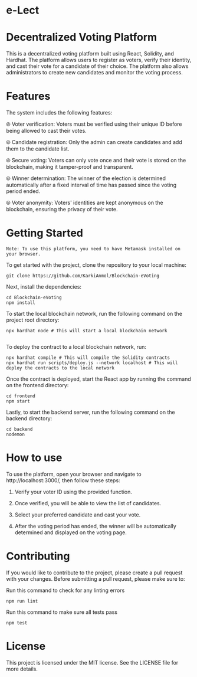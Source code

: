 # e-Lect
# Decentralized Voting Platform
This is a decentralized voting platform built using React, Solidity, and Hardhat. The platform allows users to register as voters, verify their identity, and cast their vote for a candidate of their choice. The platform also allows administrators to create new candidates and monitor the voting process.

# Features
The system includes the following features:

⦾ Voter verification: Voters must be verified using their unique ID before being allowed to cast their votes.

⦾ Candidate registration: Only the admin can create candidates and add them to the candidate list.

⦾ Secure voting: Voters can only vote once and their vote is stored on the blockchain, making it tamper-proof and transparent.

⦾ Winner determination: The winner of the election is determined automatically after a fixed interval of time has passed since the voting period ended.

⦾ Voter anonymity: Voters' identities are kept anonymous on the blockchain, ensuring the privacy of their vote.


# Getting Started

```shell
Note: To use this platform, you need to have Metamask installed on your browser.
```
To get started with the project, clone the repository to your local machine:



```shell
git clone https://github.com/KarkiAnmol/Blockchain-eVoting
```
Next, install the dependencies:

```shell
cd Blockchain-eVoting
npm install

```
To start the local blockchain network, run the following command on the project root directory:
```shell
npx hardhat node # This will start a local blockchain network


```
To deploy the contract to a local blockchain network, run:


```shell
npx hardhat compile # This will compile the Solidity contracts
npx hardhat run scripts/deploy.js --network localhost # This will deploy the contracts to the local network

```
Once the contract is deployed, start the React app by running the command on the frontend directory:


```shell
cd frontend
npm start

```
Lastly, to start the backend server, run the following command on the backend directory:

```shell
cd backend
nodemon
```

# How to use
To use the platform, open your browser and navigate to http://localhost:3000/, then follow these steps:

1. Verify your voter ID using the provided function.

2. Once verified, you will be able to view the list of candidates.

3. Select your preferred candidate and cast your vote.

4. After the voting period has ended, the winner will be automatically determined and displayed on the voting page.

# Contributing
If you would like to contribute to the project, please create a pull request with your changes. Before submitting a pull request, please make sure to:

Run this command to check for any linting errors

```shell
npm run lint
```
Run this command to make sure all tests pass
```shell
npm test
```
# License
This project is licensed under the MIT license. See the LICENSE file for more details.
